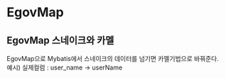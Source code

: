 # EgovMap

## EgovMap 스네이크와 카멜

EgovMap으로 Mybatis에서 스네이크의 데이터를 넘기면 카멜기법으로 바꿔준다.           
예시) 실제컬럼 : user_name -> userName
